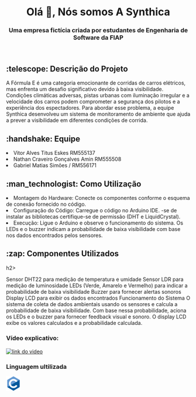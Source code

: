 <h1 align="center">Olá 👋, Nós somos A Synthica</h1>
<h3 align="center">Uma empresa fictícia criada por estudantes de Engenharia de Software da FIAP</h3><br>

<h2> :telescope: Descrição do Projeto</h2> 
<p>A Fórmula E é uma categoria emocionante de corridas de carros elétricos, mas enfrenta um desafio significativo devido à baixa visibilidade. Condições climáticas adversas, pistas urbanas com iluminação irregular e a velocidade dos carros podem comprometer a segurança dos pilotos e a experiência dos espectadores. Para abordar esse problema, a equipe Synthica desenvolveu um sistema de monitoramento de ambiente que ajuda a prever a visibilidade em diferentes condições de corrida.</p>

<h2> :handshake: Equipe</h2> 
<p>
  <li>Vitor Alves Titus Eskes RM555137 </li>
  <li> Nathan Craveiro Gonçalves Amin  RM555508 </li>
  <li> Gabriel Matias Simões / RM556171 </li>
</p>

<h2> :man_technologist: Como Utilização</h2> 
<p>
  <li>Montagem do Hardware: Conecte os componentes conforme o esquema de conexão fornecido no código.</li>
  <li>Configuração do Código: Carregue o código no Arduino IDE. -se de instalar as bibliotecas certifique-se de permissão (DHT e LiquidCrystal). </li>
  <li>Execução: Ligue o Arduino e observe o funcionamento do sistema. Os LEDs e o buzzer indicam a probabilidade de baixa visibilidade com base nos dados encontrados pelos sensores.</li>
</p>
  
<h2> :zap: Componentes Utilizados</h2>h2> 
<p>
Sensor DHT22 para medição de temperatura e umidade Sensor LDR para medição de luminosidade LEDs (Verde, Amarelo e Vermelho) para indicar a probabilidade de baixa visibilidade Buzzer para fornecer alertas sonoros Display LCD para exibir os dados encontrados Funcionamento do Sistema O sistema de coleta de dados ambientais usando os sensores e calcula a probabilidade de baixa visibilidade. Com base nessa probabilidade, aciona os LEDs e o buzzer para fornecer feedback visual e sonoro. O display LCD exibe os valores calculados e a probabilidade calculada.
</p>


<h3 align="left">Vídeo explicativo:</h3>
<p align="left">
<a href="https://www.youtube.com/c/link do video" target="blank"><img align="center" src="https://raw.githubusercontent.com/rahuldkjain/github-profile-readme-generator/master/src/images/icons/Social/youtube.svg" alt="link do video" height="30" width="40" /></a>
</p>

<h3 align="left">Linguagem ultilizada</h3>
<p align="left"> <a href="https://www.cprogramming.com/" target="_blank" rel="noreferrer"> <img src="https://raw.githubusercontent.com/devicons/devicon/master/icons/c/c-original.svg" alt="c" width="40" height="40"/> </a> </p>
